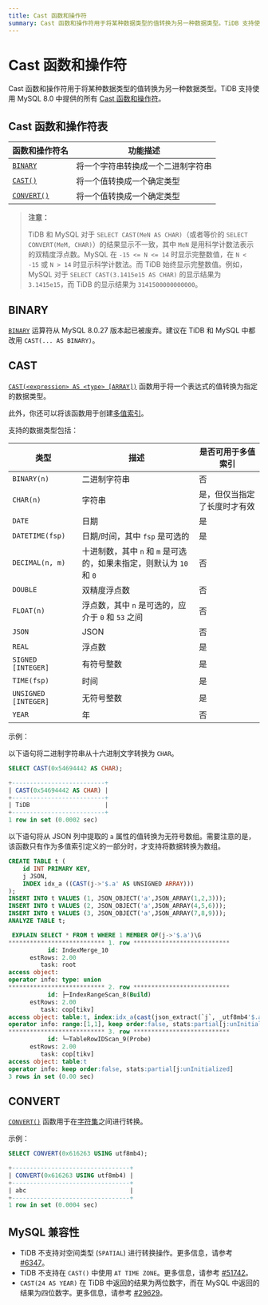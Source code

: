 ```yaml
---
title: Cast 函数和操作符
summary: Cast 函数和操作符用于将某种数据类型的值转换为另一种数据类型。TiDB 支持使用 MySQL 8.0 中提供的所有 Cast 函数和操作符。
---
```


# Cast 函数和操作符

Cast 函数和操作符用于将某种数据类型的值转换为另一种数据类型。TiDB 支持使用 MySQL 8.0 中提供的所有 [Cast 函数和操作符](https://dev.mysql.com/doc/refman/8.0/en/cast-functions.html)。

## Cast 函数和操作符表

| 函数和操作符名 | 功能描述 |
| --------------- | ----------------------------------- |
| [`BINARY`](#binary) | 将一个字符串转换成一个二进制字符串 |
| [`CAST()`](#cast) | 将一个值转换成一个确定类型 |
| [`CONVERT()`](#convert) | 将一个值转换成一个确定类型 |

> **注意：**
>
> TiDB 和 MySQL 对于 `SELECT CAST(MeN AS CHAR)`（或者等价的 `SELECT CONVERT(MeM, CHAR)`）的结果显示不一致，其中 `MeN` 是用科学计数法表示的双精度浮点数。MySQL 在 `-15 <= N <= 14` 时显示完整数值，在 `N < -15` 或 `N > 14` 时显示科学计数法。而 TiDB 始终显示完整数值。例如，MySQL 对于 `SELECT CAST(3.1415e15 AS CHAR)` 的显示结果为 `3.1415e15`，而 TiDB 的显示结果为 `3141500000000000`。

## BINARY

[`BINARY`](https://dev.mysql.com/doc/refman/8.0/en/cast-functions.html#operator_binary) 运算符从 MySQL 8.0.27 版本起已被废弃。建议在 TiDB 和 MySQL 中都改用 `CAST(... AS BINARY)`。

## CAST

[`CAST(<expression> AS <type> [ARRAY])`](https://dev.mysql.com/doc/refman/8.0/en/cast-functions.html#function_cast) 函数用于将一个表达式的值转换为指定的数据类型。

此外，你还可以将该函数用于创建[多值索引](/sql-statements/sql-statement-create-index.md#多值索引)。

支持的数据类型包括：

| 类型                 | 描述             | 是否可用于多值索引                        |
|----------------------|------------------|------------------------------------------------|
| `BINARY(n)`          | 二进制字符串     | 否                                             |
| `CHAR(n)`            | 字符串           | 是，但仅当指定了长度时才有效                       |
| `DATE`               | 日期             | 是                                             |
| `DATETIME(fsp)`      | 日期/时间，其中 `fsp` 是可选的 | 是                            |
| `DECIMAL(n, m)`      | 十进制数，其中 `n` 和 `m` 是可选的，如果未指定，则默认为 `10` 和 `0` | 否 |
| `DOUBLE`             | 双精度浮点数     | 否                                             |
| `FLOAT(n)`           | 浮点数，其中 `n` 是可选的，应介于 `0` 和 `53` 之间 | 否                  |
| `JSON`               | JSON             | 否                                             |
| `REAL`               | 浮点数           | 是                                             |
| `SIGNED [INTEGER]`   | 有符号整数       | 是                                             |
| `TIME(fsp)`          | 时间             | 是                                             |
| `UNSIGNED [INTEGER]` | 无符号整数       | 是                                             |
| `YEAR`               | 年               | 否                                             |

示例：

以下语句将二进制字符串从十六进制文字转换为 `CHAR`。

```sql
SELECT CAST(0x54694442 AS CHAR);
```

```sql
+--------------------------+
| CAST(0x54694442 AS CHAR) |
+--------------------------+
| TiDB                     |
+--------------------------+
1 row in set (0.0002 sec)
```

以下语句将从 JSON 列中提取的 `a` 属性的值转换为无符号数组。需要注意的是，该函数只有作为多值索引定义的一部分时，才支持将数据转换为数组。

```sql
CREATE TABLE t (
    id INT PRIMARY KEY,
    j JSON,
    INDEX idx_a ((CAST(j->'$.a' AS UNSIGNED ARRAY)))
);
INSERT INTO t VALUES (1, JSON_OBJECT('a',JSON_ARRAY(1,2,3)));
INSERT INTO t VALUES (2, JSON_OBJECT('a',JSON_ARRAY(4,5,6)));
INSERT INTO t VALUES (3, JSON_OBJECT('a',JSON_ARRAY(7,8,9)));
ANALYZE TABLE t;
```

```sql
 EXPLAIN SELECT * FROM t WHERE 1 MEMBER OF(j->'$.a')\G
*************************** 1. row ***************************
           id: IndexMerge_10
      estRows: 2.00
         task: root
access object: 
operator info: type: union
*************************** 2. row ***************************
           id: ├─IndexRangeScan_8(Build)
      estRows: 2.00
         task: cop[tikv]
access object: table:t, index:idx_a(cast(json_extract(`j`, _utf8mb4'$.a') as unsigned array))
operator info: range:[1,1], keep order:false, stats:partial[j:unInitialized]
*************************** 3. row ***************************
           id: └─TableRowIDScan_9(Probe)
      estRows: 2.00
         task: cop[tikv]
access object: table:t
operator info: keep order:false, stats:partial[j:unInitialized]
3 rows in set (0.00 sec)
```

## CONVERT

[`CONVERT()`](https://dev.mysql.com/doc/refman/8.0/en/cast-functions.html#function_convert) 函数用于在[字符集](/character-set-and-collation.md)之间进行转换。

示例：

```sql
SELECT CONVERT(0x616263 USING utf8mb4);
```

```sql
+---------------------------------+
| CONVERT(0x616263 USING utf8mb4) |
+---------------------------------+
| abc                             |
+---------------------------------+
1 row in set (0.0004 sec)
```

## MySQL 兼容性

- TiDB 不支持对空间类型 (`SPATIAL`) 进行转换操作。更多信息，请参考 [#6347](https://github.com/pingcap/tidb/issues/6347)。
- TiDB 不支持在 `CAST()` 中使用 `AT TIME ZONE`。更多信息，请参考 [#51742](https://github.com/pingcap/tidb/issues/51742)。
- `CAST(24 AS YEAR)` 在 TiDB 中返回的结果为两位数字，而在 MySQL 中返回的结果为四位数字。更多信息，请参考 [#29629](https://github.com/pingcap/tidb/issues/29629)。